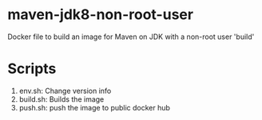 # maven-jdk8-non-root-user
Docker file to build an image for Maven on JDK with a non-root user 'build'

# Scripts
1. env.sh: Change version info 
2. build.sh: Builds the image
3. push.sh: push the image to public docker hub
